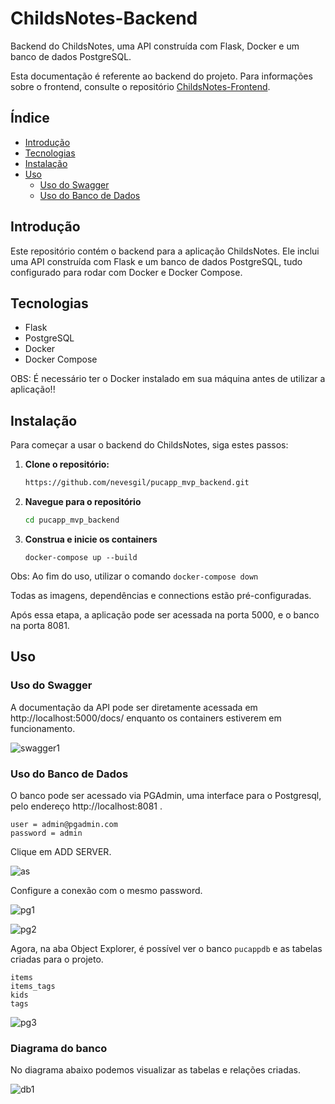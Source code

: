 # ChildsNotes-Backend

Backend do ChildsNotes, uma API construída com Flask, Docker e um banco de dados PostgreSQL.

Esta documentação é referente ao backend do projeto. Para informações sobre o frontend, consulte o repositório [ChildsNotes-Frontend](https://github.com/nevesgil/pucapp_mvp_frontend).


## Índice
- [Introdução](#introdução)
- [Tecnologias](#tecnologias)
- [Instalação](#instalação)
- [Uso](#uso)
  - [Uso do Swagger](#uso-do-swagger)
  - [Uso do Banco de Dados](#uso-do-banco-de-dados)


## Introdução
Este repositório contém o backend para a aplicação ChildsNotes. Ele inclui uma API construída com Flask e um banco de dados PostgreSQL, tudo configurado para rodar com Docker e Docker Compose.

## Tecnologias
- Flask
- PostgreSQL
- Docker
- Docker Compose

OBS: É necessário ter o Docker instalado em sua máquina antes de utilizar a aplicação!!


## Instalação
Para começar a usar o backend do ChildsNotes, siga estes passos:

1. **Clone o repositório:**
   ```sh
   https://github.com/nevesgil/pucapp_mvp_backend.git

2. **Navegue para o repositório**
   ```sh
   cd pucapp_mvp_backend

3. **Construa e inicie os containers**
   ```
   docker-compose up --build

Obs: Ao fim do uso, utilizar o comando ```docker-compose down```

Todas as imagens, dependências e connections estão pré-configuradas.

Após essa etapa, a aplicação pode ser acessada na porta 5000, e o banco na porta 8081.

## Uso

### Uso do Swagger

A documentação da API pode ser diretamente acessada em http://localhost:5000/docs/ enquanto os containers estiverem em funcionamento.

![swagger1](/doc_images/swagger1.png)


### Uso do Banco de Dados

O banco pode ser acessado via PGAdmin, uma interface para o Postgresql, pelo endereço http://localhost:8081 .

   ```
   user = admin@pgadmin.com
   password = admin
   ``` 

Clique em ADD SERVER.

![as](/doc_images/as1.png)

Configure a conexão com o mesmo password.

![pg1](/doc_images/pg1.png)

![pg2](/doc_images/pg2.png)


Agora, na aba Object Explorer, é possível ver o banco ```pucappdb``` e as tabelas criadas para o projeto.
```
items
items_tags
kids
tags
```

![pg3](/doc_images/pg3.png)


### Diagrama do banco

No diagrama abaixo podemos visualizar as tabelas e relações criadas.

![db1](/doc_images/db1.png)